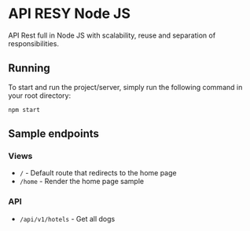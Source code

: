 # API RESY Node JS

API Rest full in Node JS with scalability, reuse and separation of responsibilities.

## Running
To start and run the project/server, simply run the following command in your root directory:

```
npm start
```

## Sample endpoints

### Views
 - `/` - Default route that redirects to the home page
 - `/home` - Render the home page sample

### API
 - `/api/v1/hotels` - Get all dogs
